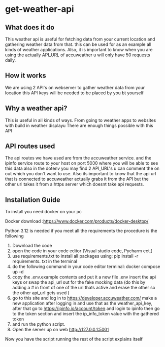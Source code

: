 # get-weather-api

## What does it do

This weather api is useful for fetching data from your current location and gathering weather data from that.
this can be used for as an example all kinds of weather applications.
Also, it is important to know when you are using the actually API_URL  of accuweather u will only have 50 requests daily.



## How it works

We are using 2 API's on webserver to gather weather data from your location this API keys 
will be needed to be placed by you bt yourself


## Why a weather api?

This is useful in all kinds of ways. From going to weather apps to websites with build in weather displayu
There are enough things possible with this API


## API routes used

The api routes we have used are from the accuweather service. and the ipinfo service route to your host on port 5000 where you will be able to see this data
also in the dotenv you may find 2 API_URL's u can comment the on out which you don't want to use. Also its important to know that the api url that is connected to accuweather actually grabs it from the API
but the other url takes it  from a https server which doesnt take api requests.


## Installation Guide

To install you need docker on your pc

Docker download :https://www.docker.com/products/docker-desktop/

Python 3.12 is needed
if you meet all the requirements the procedure is the following

1. Download the code
2. open the code in your code editor (Visual studio code, Pycharm ect.)
3. use requirements.txt to install all packages using: pip install -r requirements. txt in the terminal
4. do the following command in your code editor terminal: docker compose up -d
5. copy the .env.example contents and put it a new file .env insert the api keys or swap the api_url out for the fake mocking data (do this by adding a # in front of one of the url thats active and erase the other so the other api_url gets used )
6. go to this site and log in to https://developer.accuweather.com/ make a new application after logging in and use that as the weather_api_key, after that go to https://ipinfo.io/account/token and login to ipinfo then go to the token section and insert the ip_info_token value with the gathered token
7. and run the python script.
8. Open the server up on web http://127.0.0.1:5001

Now you have the script running the rest of the script explains itself

